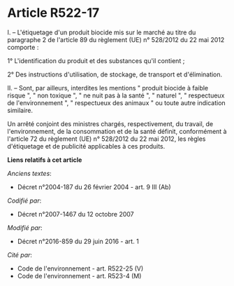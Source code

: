 # Article R522-17

I. – L'étiquetage d'un produit biocide mis sur le marché au titre du paragraphe 2 de l'article 89 du règlement (UE) n°
528/2012 du 22 mai 2012 comporte :

1° L'identification du produit et des substances qu'il contient ;

2° Des instructions d'utilisation, de stockage, de transport et d'élimination.

II. – Sont, par ailleurs, interdites les mentions " produit biocide à faible risque ", " non toxique ", " ne nuit pas à la
santé ", " naturel ", " respectueux de l'environnement ", " respectueux des animaux " ou toute autre indication similaire.

Un arrêté conjoint des ministres chargés, respectivement, du travail, de l'environnement, de la consommation et de la santé
définit, conformément à l'article 72 du règlement (UE) n° 528/2012 du 22 mai 2012, les règles d'étiquetage et de publicité
applicables à ces produits.

**Liens relatifs à cet article**

_Anciens textes_:

  - Décret n°2004-187 du 26 février 2004 - art. 9 III (Ab)

_Codifié par_:

  - Décret n°2007-1467 du 12 octobre 2007

_Modifié par_:

  - Décret n°2016-859 du 29 juin 2016 - art. 1

_Cité par_:

  - Code de l'environnement - art. R522-25 (V)
  - Code de l'environnement - art. R523-4 (M)
